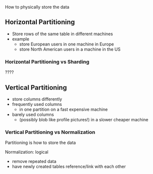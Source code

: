 How to physically store the data

## Horizontal Partitioning

- Store rows of the same table in different machines
- example
	- store European users in one machine in Europe
	- store North American users in a machine in the US


### Horizontal Partitioning vs Sharding

????

## Vertical Partitioning

- store columns differently
- frequently used columns
	- in one partition on a fast expensive machine
- barely used columns
	- (possibly blob like profile pictures!) in a slower cheaper machine

### Vertical Partitioning vs Normalization

Partitioning is how to store the data

Normalization: logical

- remove repeated data
- have newly created tables reference/link with each other


